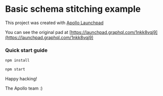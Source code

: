 # Basic schema stitching example



This project was created with [Apollo Launchpad](https://launchpad.graphql.com)

You can see the original pad at [https://launchpad.graphql.com/1nkk8vqj9](https://launchpad.graphql.com/1nkk8vqj9)

### Quick start guide

```bash
npm install

npm start
```





Happy hacking!

The Apollo team :)
